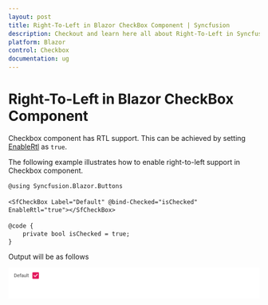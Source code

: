 ```yaml
---
layout: post
title: Right-To-Left in Blazor CheckBox Component | Syncfusion
description: Checkout and learn here all about Right-To-Left in Syncfusion Blazor CheckBox component and much more.
platform: Blazor
control: Checkbox
documentation: ug
---
```


# Right-To-Left in Blazor CheckBox Component

Checkbox component has RTL support. This can be achieved by setting [EnableRtl](https://help.syncfusion.com/cr/blazor/Syncfusion.Blazor.Buttons.SfCheckBox-1.html) as `true`.

The following example illustrates how to enable right-to-left support in Checkbox component.

```cshtml
@using Syncfusion.Blazor.Buttons

<SfCheckBox Label="Default" @bind-Checked="isChecked" EnableRtl="true"></SfCheckBox>

@code {
    private bool isChecked = true;
}

```

Output will be as follows

![Right to Lefft in Blazor CheckBox](./../images/blazor-checkbox-right-to-left.png)